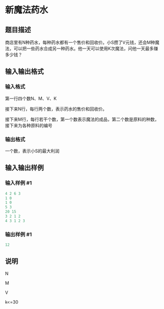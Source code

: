 # 新魔法药水

## 题目描述

商店里有N种药水，每种药水都有一个售价和回收价。小S攒了V元钱，还会M种魔法，可以把一些药水合成另一种药水。他一天可以使用K次魔法，问他一天最多赚多少钱？

## 输入输出格式

### 输入格式

第一行四个数N、M、V、K

接下来N行，每行两个数，表示药水的售价和回收价。

接下来M行，每行若干个数，第一个数表示魔法的成品，第二个数是原料的种数，接下来为各种原料的编号

### 输出格式

一个数，表示小S的最大利润

## 输入输出样例

### 输入样例 #1

```cpp
4 2 6 3
1 0
1 0
5 3
20 15
3 2 1 2
4 3 1 2 3
```


### 输出样例 #1

```cpp
12
```


## 说明

N

M

V

k<=30

